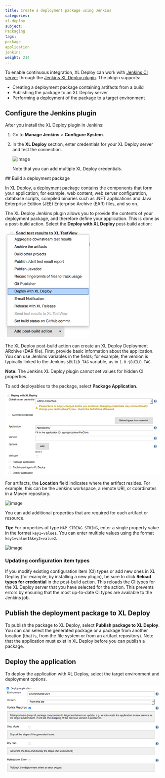 ```yaml
---
title: Create a deployment package using Jenkins
categories:
xl-deploy
subject:
Packaging
tags:
package
application
jenkins
weight: 214
---
```


To enable continuous integration, XL Deploy can work with [Jenkins CI server](https://jenkins-ci.org/) through the [Jenkins XL Deploy plugin](https://wiki.jenkins-ci.org/display/JENKINS/XL+Deploy+Plugin). The plugin supports:

* Creating a deployment package containing artifacts from a build
* Publishing the package to an XL Deploy server
* Performing a deployment of the package to a target environment

## Configure the Jenkins plugin

After you install the XL Deploy plugin in Jenkins:

1. Go to **Manage Jenkins** > **Configure System**.
2. In the **XL Deploy** section, enter credentials for your XL Deploy server and test the connection.

    ![image](images/jenkins-set-xld-server.png)

    Note that you can add multiple XL Deploy credentials.

## Build a deployment package

In XL Deploy, a [deployment package](/xl-deploy/concept/preparing-your-application-for-xl-deploy.html#whats-in-an-application-deployment-package) contains the components that form your application; for example, web content, web server configuration, database scripts, compiled binaries such as .NET applications and Java Enterprise Edition (JEE) Enterprise Archive (EAR) files, and so on.

The XL Deploy Jenkins plugin allows you to provide the contents of your deployment package, and therefore define your application. This is done as a post-build action. Select the **Deploy with XL Deploy** post-build action:

![image](images/jenkins-post-build-action.png)

The XL Deploy post-build action can create an XL Deploy Deployment ARchive (DAR file). First, provide basic information about the application. You can use Jenkins variables in the fields; for example, the version is typically linked to the Jenkins `$BUILD_TAG` variable, as in `1.0.$BUILD_TAG`.

**Note:** The Jenkins XL Deploy plugin cannot set values for hidden CI properties.

To add deployables to the package, select **Package Application**.

![image](images/jenkins-basic-information.png)

For artifacts, the **Location** field indicates where the artifact resides. For example, this can be the Jenkins workspace, a remote URI, or coordinates in a Maven repository.

![image](images/jenkins-package-application.png)

You can add additional properties that are required for each artifact or resource.

**Tip:** For properties of type `MAP_STRING_STRING`, enter a single property value in the format `key1=value1`. You can enter multiple values using the format `key1=value1&key2=value2`.

![image](images/jenkins-add-property.png)

### Updating configuration item types

If you modify existing configuration item (CI) types or add new ones in XL Deploy (for example, by installing a new plugin), be sure to click **Reload types for credential** in the post-build action. This reloads the CI types for the XL Deploy server that you have selected for the action. This prevents errors by ensuring that the most up-to-date CI types are available to the Jenkins job.

## Publish the deployment package to XL Deploy

To publish the package to XL Deploy, select **Publish package to XL Deploy**. You can can select the generated package or a package from another location (that is, from the file system or from an artifact repository). Note that the application must exist in XL Deploy before you can publish a package.

## Deploy the application

To deploy the application with XL Deploy, select the target environment and deployment options.

![image](images/jenkins-deploy-application.png)
